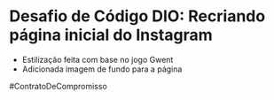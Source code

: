 # Desafio de Código DIO: Recriando página inicial do Instagram

* Estilização feita com base no jogo Gwent
* Adicionada imagem de fundo para a página

#ContratoDeCompromisso
